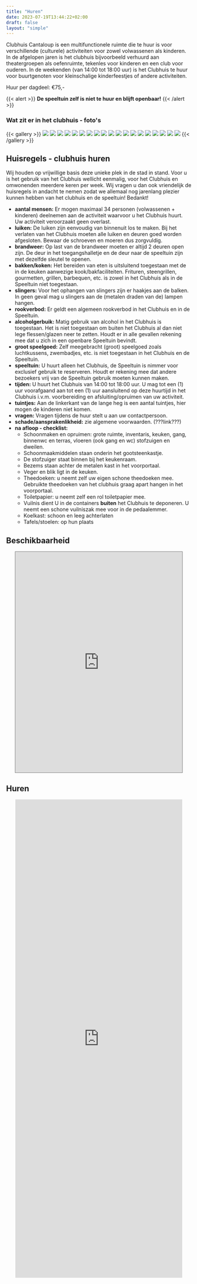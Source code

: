 ```yaml
---
title: "Huren"
date: 2023-07-19T13:44:22+02:00
draft: false
layout: "simple"
---
```


<!-- # Huren -->

Clubhuis Cantaloup is een multifunctionele ruimte die te huur is voor verschillende (culturele) activiteiten voor zowel volwassenen als kinderen. In de afgelopen jaren is het clubhuis bijvoorbeeld verhuurd aan theatergroepen als oefenruimte, tekenles voor kinderen en een club voor ouderen. In de weekenden (van 14:00 tot 18:00 uur) is het Clubhuis te huur voor buurtgenoten voor kleinschalige kinderfeestjes of andere activiteiten. 

Huur per dagdeel: €75,-  

{{< alert >}}
**De speeltuin zelf is niet te huur en blijft openbaar!** 
{{< /alert >}}

 
### Wat zit er in het clubhuis - foto's

{{< gallery >}}
<img src="/inside/Clubhuis-2.jpeg" class="grid-w33" />
<img src="/inside/Clubhuis3.jpeg" class="grid-w33" />
<img src="/inside/IMG_9805.JPG" class="grid-w33" />
<img src="/inside/IMG_9806.JPG" class="grid-w33" />
<img src="/inside/IMG_9807.JPG" class="grid-w33" />
<img src="/inside/IMG_9809.JPG" class="grid-w33" />
<img src="/inside/IMG_9810.JPG" class="grid-w33" />
<img src="/inside/IMG_9811.JPG" class="grid-w33" />
<img src="/inside/IMG_9812.JPG" class="grid-w33" />
<img src="/inside/IMG_9813.JPG" class="grid-w33" />
<img src="/inside/IMG_9814.JPG" class="grid-w33" />
<img src="/inside/IMG_9815.JPG" class="grid-w33" />
<img src="/inside/IMG_9817.JPG" class="grid-w33" />
<img src="/inside/IMG_9818.JPG" class="grid-w33" />
<img src="/inside/IMG_9820.JPG" class="grid-w33" />
<img src="/inside/IMG_9821.JPG" class="grid-w33" />
<img src="/inside/IMG_9823.JPG" class="grid-w33" />
<img src="/inside/IMG_9825.JPG" class="grid-w33" />
<img src="/inside/IMG_9827.JPG" class="grid-w33" />
{{< /gallery >}}


## Huisregels - clubhuis huren

Wij houden op vrijwillige basis deze unieke plek in de stad in stand. Voor u is het gebruik van het Clubhuis wellicht eenmalig, voor het Clubhuis en omwonenden meerdere keren per week. Wij vragen u dan ook vriendelijk de huisregels in andacht te nemen zodat we allemaal nog jarenlang plezier kunnen hebben van het clubhuis en de speeltuin! Bedankt!

- **aantal mensen:** Er mogen maximaal 34 personen (volwassenen + kinderen) deelnemen aan de activiteit waarvoor u het Clubhuis huurt. Uw activiteit veroorzaakt geen overlast.
- **luiken:** De luiken zijn eenvoudig van binnenuit los te maken. Bij het verlaten van het Clubhuis moeten alle luiken en deuren goed worden afgesloten. Bewaar de schroeven en moeren dus zorgvuldig.
- **brandweer:** Op last van de brandweer moeten er altijd 2 deuren open zijn. De deur in het toegangshalletje en de deur naar de speeltuin zijn met dezelfde sleutel te openen.
- **bakken/koken:** Het bereiden van eten is uitsluitend toegestaan met de in de keuken aanwezige kook/bakfaciliteiten. Frituren, steengrillen, gourmetten, grillen, barbequen, etc. is zowel in het Clubhuis als in de Speeltuin niet toegestaan.
- **slingers:** Voor het ophangen van slingers zijn er haakjes aan de balken. In geen geval mag u slingers aan de (metalen draden van de) lampen hangen.
- **rookverbod:** Er geldt een algemeen rookverbod in het Clubhuis en in de Speeltuin.
- **alcoholgerbuik:** Matig gebruik van alcohol in het Clubhuis is toegestaan. Het is niet toegestaan om buiten het Clubhuis al dan niet lege flessen/glazen neer te zetten. Houdt er in alle gevallen rekening mee dat u zich in een openbare Speeltuin bevindt.
- **groot speelgoed:** Zelf meegebracht (groot) speelgoed zoals luchtkussens, zwembadjes, etc. is niet toegestaan in het Clubhuis en de Speeltuin.
- **speeltuin:** U huurt alleen het Clubhuis, de Speeltuin is nimmer voor exclusief gebruik te reserveren. Houdt er rekening mee dat andere bezoekers vrij van de Speeltuin gebruik moeten kunnen maken.
- **tijden:** U huurt het Clubhuis van 14:00 tot 18:00 uur. U mag tot een (1) uur voorafgaand aan tot een (1) uur aansluitend op deze huurtijd in het Clubhuis i.v.m. voorbereiding en afsluiting/opruimen van uw activiteit.
- **tuintjes:** Aan de linkerkant van de lange heg is een aantal tuintjes, hier mogen de kinderen niet komen.
- **vragen:** Vragen tijdens de huur stelt u aan uw contactpersoon.
- **schade/aansprakenlikheid:** zie algemene voorwaarden. (???link???) 
- **na afloop - checklist:** 
    - Schoonmaken en opruimen: grote ruimte, inventaris, keuken, gang, binnenwc en terras, vloeren (ook gang en wc) stofzuigen en dweilen.
    - Schoonmaakmiddelen staan onderin het gootsteenkastje.
    - De stofzuiger staat binnen bij het keukenraam.
    - Bezems staan achter de metalen kast in het voorportaal.
    - Veger en blik ligt in de keuken.
    - Theedoeken: u neemt zelf uw eigen schone theedoeken mee. Gebruikte theedoeken van het clubhuis graag apart hangen in het voorportaal.
    - Toiletpapier: u neemt zelf een rol toiletpapier mee.
    - Vuilnis dient U in de containers **buiten** het Clubhuis te deponeren. U neemt een schone vuilniszak mee voor in de pedaalemmer.
    - Koelkast: schoon en leeg achterlaten
    - Tafels/stoelen: op hun plaats

## Beschikbaarheid

<p align="center">
<iframe src="https://calendar.google.com/calendar/embed?height=600&wkst=2&bgcolor=%23ee9b00&ctz=Europe%2FAmsterdam&showTitle=0&showNav=1&showDate=1&showPrint=0&showTabs=1&title=Clubhouse%20availability&showCalendars=0&showTz=1&src=Y2x1Ymh1aXMuY2FudGFsb3VwQGdtYWlsLmNvbQ&color=%23E67C73&hl=nl" style="border:solid 1px #777" width="90%" height="600" frameborder="0" scrolling="no"></iframe>
</p>

## Huren

<p align="center">
<iframe src="https://docs.google.com/forms/d/e/1FAIpQLSd_B9VarDzsfdy-oUef_XysAq3tWXN2A6RGl2HGbSUeG7lxQA/viewform?embedded=true&hl=nl" width="90%" height="1300" frameborder="0" marginheight="0" marginwidth="0">Loading…</iframe>
</p>